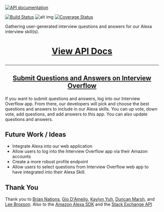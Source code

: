 [![API documentation](https://s3.amazonaws.com/technical-interview-alexa-skill/interview-overflow.png)](https://alexa-interview-overflow.herokuapp.com/)


[![Build Status](https://travis-ci.org/alexa-skillz/alexa-interview-overflow.svg?branch=staging)](https://travis-ci.org/alexa-skillz/alexa-interview-overflow) ![alt img](https://david-dm.org/alexa-skillz/alexa-interview-overflow.svg) [![Coverage Status](https://coveralls.io/repos/github/alexa-skillz/alexa-interview-overflow/badge.svg?branch=add-availableforhire-data)](https://coveralls.io/github/alexa-skillz/alexa-interview-overflow?branch=add-availableforhire-data)

Gathering user-generated interview questions and answers for our Alexa interview skill(s).


# [<p style="text-align: center;">View API Docs</p>](https://alexa-skills.gitbooks.io/alexa-interview-overflow/content/)
----


## [<p style="text-align: center;">Submit Questions and Answers on Interview Overflow</p>](https://interviewoverflow.herokuapp.com/)

If you want to submit questions and answers, log into our Interview Overflow app. From there, our developers will pick and choose the best questions and answers to include in our Alexa skills. You can up vote, down vote, add questions, and add answers to this app. You can also update questions and answers.

## Future Work / Ideas
* Integrate Alexa into our web application
* Allow users to log into the Interview Overflow app via their Amazon accounts
* Create a more robust profile endpoint
* Allow users to select questions from Interview Overflow web app to have integrated into their Alexa Skill.

## Thank You
 Thank you to [Brian Nations](@bnates), [Gio D'Amelio](@giodamelio), [Kaylyn Yuh](@kaylynyuh), [Duncan Marsh](@slugbyte), and [Lee Broxson](@broxsonl). Also to the [Amazon Alexa SDK](https://developer.amazon.com/alexa) and the [Stack Exchange API](https://api.stackexchange.com/)

